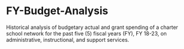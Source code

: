 # FY-Budget-Analysis
Historical analysis of budgetary actual and grant spending of  a charter school network for the past five (5) fiscal years (FY), FY 18-23, on administrative, instructional, and support services.
